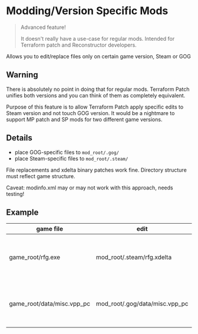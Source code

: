 # Modding/Version Specific Mods

> Advanced feature!
>
> It doesn't really have a use-case for regular mods. Intended for Terraform patch and Reconstructor developers.

Allows you to edit/replace files only on certain game version, Steam or GOG

## Warning

There is absolutely no point in doing that for regular mods. Terraform Patch unifies both versions and you can think of them as completely equivalent.

Purpose of this feature is to allow Terraform Patch apply specific edits to Steam version and not touch GOG version. It would be a nightmare to support MP patch and SP mods for two different game versions.

## Details

* place GOG-specific files to `mod_root/.gog/`
* place Steam-specific files to `mod_root/.steam/`

File replacements and xdelta binary patches work fine. Directory structure must reflect game structure.

Caveat: modinfo.xml may or may not work with this approach, needs testing!

## Example

| game file | edit | effect |
|-|-|-|
| game_root/rfg.exe | mod_root/.steam/rfg.xdelta | patch will be applied only to Steam version |
| game_root/data/misc.vpp_pc | mod_root/.gog/data/misc.vpp_pc | file will be replaced only in GOG version |
